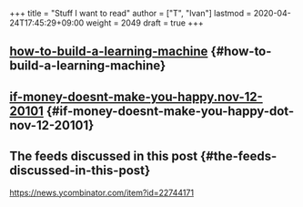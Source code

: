 +++
title = "Stuff I want to read"
author = ["T", "Ivan"]
lastmod = 2020-04-24T17:45:29+09:00
weight = 2049
draft = true
+++

## [how-to-build-a-learning-machine](https://superorganizers.substack.com/p/how-to-build-a-learning-machine) {#how-to-build-a-learning-machine}


## [if-money-doesnt-make-you-happy.nov-12-20101](https://scholar.harvard.edu/files/danielgilbert/files/if-money-doesnt-make-you-happy.nov-12-20101.pdf) {#if-money-doesnt-make-you-happy-dot-nov-12-20101}


## The feeds discussed in this post {#the-feeds-discussed-in-this-post}

<https://news.ycombinator.com/item?id=22744171>
